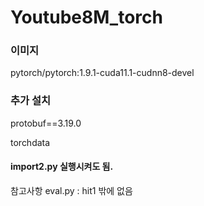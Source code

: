 # Youtube8M_torch


### 이미지

pytorch/pytorch:1.9.1-cuda11.1-cudnn8-devel

### 추가 설치

protobuf==3.19.0

torchdata

#### import2.py 실행시켜도 됨.


참고사항
eval.py : hit1 밖에 없음
